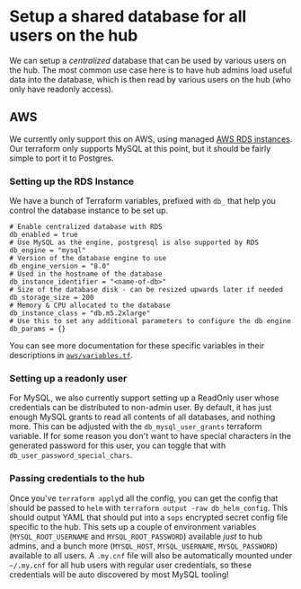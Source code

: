 # Setup a shared database for all users on the hub

We can setup a *centralized* database that can be used by various users on the hub.
The most common use case here is to have hub admins load useful data into the
database, which is then read by various users on the hub (who only have readonly access).

## AWS

We currently only support this on AWS, using managed [AWS RDS instances](https://aws.amazon.com/rds/). Our terraform only supports MySQL at this point, but it should be
fairly simple to port it to Postgres.

### Setting up the RDS Instance

We have a bunch of Terraform variables, prefixed with `db_` that help you control the
database instance to be set up.

```
# Enable centralized database with RDS
db_enabled = true
# Use MySQL as the engine, postgresql is also supported by RDS
db_engine = "mysql"
# Version of the database engine to use
db_engine_version = "8.0"
# Used in the hostname of the database
db_instance_identifier = "<name-of-db>"
# Size of the database disk - can be resized upwards later if needed
db_storage_size = 200
# Memory & CPU allocated to the database
db_instance_class = "db.m5.2xlarge"
# Use this to set any additional parameters to configure the db engine
db_params = {}
```

You can see more documentation for these specific variables in their descriptions
in [`aws/variables.tf`](https://github.com/2i2c-org/infrastructure/blob/HEAD/terraform/aws/variables.tf).


### Setting up a readonly user

For MySQL, we also currently support setting up a ReadOnly user whose credentials
can be distributed to non-admin user. By default, it has just enough MySQL grants to
read all contents of all databases, and nothing more. This can be adjusted with the
`db_mysql_user_grants` terraform variable. If for some reason you don't want to have
special characters in the generated password for this user, you can toggle that with
`db_user_password_special_chars`.

### Passing credentials to the hub

Once you've `terraform apply`d all the config, you can get the config that should
be passed to `helm` with `terraform output -raw db_helm_config`. This should output
YAML that should put into a `sops` encrypted secret config file specific to the hub.
This sets up a couple of environment variables (`MYSQL_ROOT_USERNAME` and
`MYSQL_ROOT_PASSWORD`) available *just* to hub admins, and a bunch more
(`MYSQL_HOST`, `MYSQL_USERNAME`, `MYSQL_PASSWORD`) available to all users.
A `.my.cnf` file will also be automatically mounted under `~/.my.cnf` for all
hub users with regular user credentials, so these credentials will be auto discovered
by most MySQL tooling!
